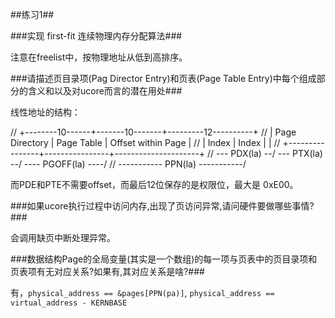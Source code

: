 ##练习1##

###实现 first-fit 连续物理内存分配算法###

注意在freelist中，按物理地址从低到高排序。

###请描述页目录项(Pag Director Entry)和页表(Page Table Entry)中每个组成部分的含义和以及对ucore而言的潜在用处###

线性地址的结构：

// +--------10------+-------10-------+---------12----------+
// | Page Directory |   Page Table   | Offset within Page  |
// |      Index     |     Index      |                     |
// +----------------+----------------+---------------------+
//  \--- PDX(la) --/ \--- PTX(la) --/ \---- PGOFF(la) ----/
//  \----------- PPN(la) -----------/

而PDE和PTE不需要offset，而最后12位保存的是权限位，最大是 0xE00。

###如果ucore执行过程中访问内存,出现了页访问异常,请问硬件要做哪些事情?###

会调用缺页中断处理异常。

###数据结构Page的全局变量(其实是一个数组)的每一项与页表中的页目录项和页表项有无对应关系?如果有,其对应关系是啥?###

有，`physical_address == &pages[PPN(pa)]`, `physical_address == virtual_address - KERNBASE`

